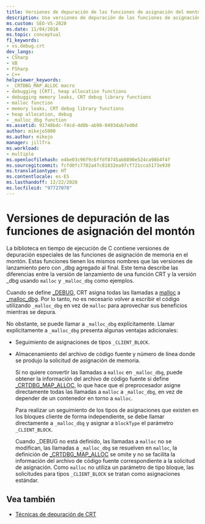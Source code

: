 ```yaml
---
title: Versiones de depuración de las funciones de asignación del montón | Microsoft Docs
description: Use versiones de depuración de las funciones de asignación del montón en la biblioteca en tiempo de ejecución de C. Estas funciones tienen los mismos nombres que las versiones de lanzamiento, pero con _dbg anexado.
ms.custom: SEO-VS-2020
ms.date: 11/04/2016
ms.topic: conceptual
f1_keywords:
- vs.debug.crt
dev_langs:
- CSharp
- VB
- FSharp
- C++
helpviewer_keywords:
- _CRTDBG_MAP_ALLOC macro
- debugging [CRT], heap allocation functions
- debugging memory leaks, CRT debug library functions
- malloc function
- memory leaks, CRT debug library functions
- heap allocation, debug
- _malloc_dbg function
ms.assetid: 91748bdc-f4cd-4d8b-ab98-0493dab7ed0d
author: mikejo5000
ms.author: mikejo
manager: jillfra
ms.workload:
- multiple
ms.openlocfilehash: e4be03c96f9c6ffdf8745ab8890e524ca98b4f4f
ms.sourcegitcommit: fcfd0fc7702a47c81832ea97cf721cca5173e930
ms.translationtype: HT
ms.contentlocale: es-ES
ms.lasthandoff: 12/22/2020
ms.locfileid: "97727078"
---
```

# <a name="debug-versions-of-heap-allocation-functions"></a>Versiones de depuración de las funciones de asignación del montón
La biblioteca en tiempo de ejecución de C contiene versiones de depuración especiales de las funciones de asignación de memoria en el montón. Estas funciones tienen los mismos nombres que las versiones de lanzamiento pero con _dbg agregado al final. Este tema describe las diferencias entre la versión de lanzamiento de una función CRT y la versión _dbg usando `malloc` y `_malloc_dbg` como ejemplos.

 Cuando se define [_DEBUG](/cpp/c-runtime-library/debug), CRT asigna todas las llamadas a [malloc](/cpp/c-runtime-library/reference/malloc) a [_malloc_dbg](/cpp/c-runtime-library/reference/malloc-dbg). Por lo tanto, no es necesario volver a escribir el código utilizando `_malloc_dbg` en vez de `malloc` para aprovechar sus beneficios mientras se depura.

 No obstante, se puede llamar a `_malloc_dbg` explícitamente. Llamar explícitamente a `_malloc_dbg` presenta algunas ventajas adicionales:

- Seguimiento de asignaciones de tipos `_CLIENT_BLOCK`.

- Almacenamiento del archivo de código fuente y número de línea donde se produjo la solicitud de asignación de memoria.

  Si no quiere convertir las llamadas a `malloc` en `_malloc_dbg`, puede obtener la información del archivo de código fuente si define [_CRTDBG_MAP_ALLOC](/cpp/c-runtime-library/crtdbg-map-alloc), lo que hace que el preprocesador asigne directamente todas las llamadas a `malloc` a `_malloc_dbg`, en vez de depender de un contenedor en torno a `malloc`.

  Para realizar un seguimiento de los tipos de asignaciones que existen en los bloques cliente de forma independiente, se debe llamar directamente a `_malloc_dbg` y asignar a `blockType` el parámetro `_CLIENT_BLOCK`.

  Cuando _DEBUG no está definido, las llamadas a `malloc` no se modifican, las llamadas a `_malloc_dbg` se resuelven en `malloc`, la definición de [_CRTDBG_MAP_ALLOC](/cpp/c-runtime-library/crtdbg-map-alloc) se omite y no se facilita la información del archivo de código fuente correspondiente a la solicitud de asignación. Como `malloc` no utiliza un parámetro de tipo bloque, las solicitudes para tipos `_CLIENT_BLOCK` se tratan como asignaciones estándar.

## <a name="see-also"></a>Vea también

- [Técnicas de depuración de CRT](../debugger/crt-debugging-techniques.md)